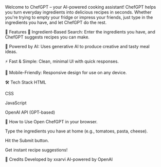Welcome to ChefGPT – your AI-powered cooking assistant!
ChefGPT helps you turn everyday ingredients into delicious recipes in seconds. Whether you're trying to empty your fridge or impress your friends, just type in the ingredients you have, and let ChefGPT do the rest.

🌟 Features
🍅 Ingredient-Based Search: Enter the ingredients you have, and ChefGPT suggests recipes you can make.

🤖 Powered by AI: Uses generative AI to produce creative and tasty meal ideas.

⚡ Fast & Simple: Clean, minimal UI with quick responses.

📱 Mobile-Friendly: Responsive design for use on any device.

🛠️ Tech Stack
HTML

CSS

JavaScript

OpenAI API (GPT-based)

🚀 How to Use
Open ChefGPT in your browser.

Type the ingredients you have at home (e.g., tomatoes, pasta, cheese).

Hit the Submit button.

Get instant recipe suggestions!

🙌 Credits
Developed by xxarvi
AI-powered by OpenAI
